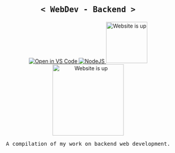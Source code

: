 
<p align="center">

   <h2 align="center">
     <pre><samp><&nbsp;WebDev - Backend&nbsp;></samp></pre>
   </h2>
     
   <p align="center">
    <a href="https://github1s.com/thisiskartikgupta/WebDev-Backend">
     <img src="https://img.shields.io/badge/Visual%20Studio%20Code-0078d7.svg?style=for-the-badge&logo=visual-studio-code&logoColor=white" alt="Open in VS Code">
    </a>
    <a href="https://nodejs.org/en/">
     <img src="https://img.shields.io/badge/Node.js-339933?style=for-the-badge&logo=nodedotjs&logoColor=white" alt="NodeJS">
    </a>
    <a href="https://thisiskartikgupta.github.io/WebDev-Backend/">
     <img src="https://img.shields.io/website-up-down-green-red/http/shields.io.svg" alt="Website is up" width=110>
    </a>
    <a href="https://creativecommons.org/publicdomain/zero/1.0/">
     <img src="http://ForTheBadge.com/images/badges/cc-0.svg" alt="Website is up" width=190>
    </a> 
   </p>
  
   <pre align="center">A compilation of my work on backend web development.</pre>
</p>



